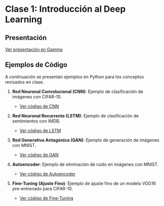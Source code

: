 # Clase 1: Introducción al Deep Learning

## Presentación

[Ver presentación en Gamma](https://gamma.app/docs/Deep-Learning-nx93lclqmrihw9v?mode=doc)

## Ejemplos de Código

A continuación se presentan ejemplos en Python para los conceptos revisados en clase.

1.  **Red Neuronal Convolucional (CNN)**: Ejemplo de clasificación de imágenes con CIFAR-10.
    - [Ver código de CNN](./1_cnn_example.py)

2.  **Red Neuronal Recurrente (LSTM)**: Ejemplo de clasificación de sentimientos con IMDB.
    - [Ver código de LSTM](./2_lstm_example.py)

3.  **Red Generativa Antagónica (GAN)**: Ejemplo de generación de imágenes con MNIST.
    - [Ver código de GAN](./3_gan_example.py)

4.  **Autoencoder**: Ejemplo de eliminación de ruido en imágenes con MNIST.
    - [Ver código de Autoencoder](./4_autoencoder_example.py)

5.  **Fine-Tuning (Ajuste Fino)**: Ejemplo de ajuste fino de un modelo VGG16 pre-entrenado para CIFAR-10.
    - [Ver código de Fine-Tuning](./5_fine_tuning_example.py)
